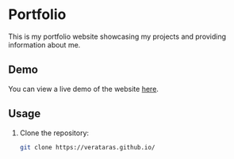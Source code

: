 # Portfolio

This is my portfolio website showcasing my projects and providing information about me.

## Demo

You can view a live demo of the website [here](https://verataras.github.io/).

## Usage

1. Clone the repository:

   ```bash
   git clone https://verataras.github.io/
